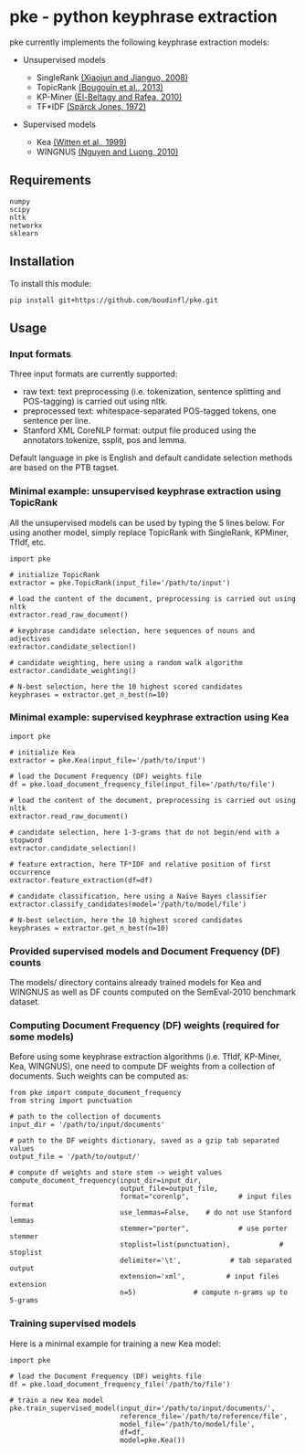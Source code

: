 # pke - python keyphrase extraction

pke currently implements the following keyphrase extraction models:

- Unsupervised models
  - SingleRank [(Xiaojun and Jianguo, 2008)][1]
  - TopicRank [(Bougouin et al., 2013)][2]
  - KP-Miner [(El-Beltagy and Rafea, 2010)][3]
  - TF*IDF [(Spärck Jones, 1972)][4]

- Supervised models
  - Kea [(Witten et al., 1999)][5]
  - WINGNUS [(Nguyen and Luong, 2010)][6]

## Requirements

    numpy
    scipy
    nltk
    networkx
    sklearn

## Installation

To install this module:

    pip install git+https://github.com/boudinfl/pke.git

## Usage

### Input formats

Three input formats are currently supported:
  - raw text: text preprocessing (i.e. tokenization, sentence splitting and
    POS-tagging) is carried out using nltk.
  - preprocessed text: whitespace-separated POS-tagged tokens, one sentence per
    line.
  - Stanford XML CoreNLP format: output file produced using the annotators
    tokenize, ssplit, pos and lemma.

Default language in pke is English and default candidate selection methods are
based on the PTB tagset.

### Minimal example: unsupervised keyphrase extraction using TopicRank

All the unsupervised models can be used by typing the 5 lines below. For using
another model, simply replace TopicRank with SingleRank, KPMiner, TfIdf, etc.

    import pke

    # initialize TopicRank
    extractor = pke.TopicRank(input_file='/path/to/input')

    # load the content of the document, preprocessing is carried out using nltk
    extractor.read_raw_document()

    # keyphrase candidate selection, here sequences of nouns and adjectives
    extractor.candidate_selection()

    # candidate weighting, here using a random walk algorithm
    extractor.candidate_weighting()

    # N-best selection, here the 10 highest scored candidates
    keyphrases = extractor.get_n_best(n=10)


### Minimal example: supervised keyphrase extraction using Kea

    import pke

    # initialize Kea
    extractor = pke.Kea(input_file='/path/to/input')

    # load the Document Frequency (DF) weights file
    df = pke.load_document_frequency_file(input_file='/path/to/file')

    # load the content of the document, preprocessing is carried out using nltk
    extractor.read_raw_document()

    # candidate selection, here 1-3-grams that do not begin/end with a stopword
    extractor.candidate_selection()

    # feature extraction, here TF*IDF and relative position of first occurrence
    extractor.feature_extraction(df=df)

    # candidate classification, here using a Naïve Bayes classifier
    extractor.classify_candidates(model='/path/to/model/file')

    # N-best selection, here the 10 highest scored candidates
    keyphrases = extractor.get_n_best(n=10)

### Provided supervised models and Document Frequency (DF) counts

The models/ directory contains already trained models for Kea and WINGNUS as
well as DF counts computed on the SemEval-2010 benchmark dataset.

### Computing Document Frequency (DF) weights (required for some models)

Before using some keyphrase extraction algorithms (i.e. TfIdf, KP-Miner, Kea,
WINGNUS), one need to compute DF weights from a collection of documents. Such
weights can be computed as:

    from pke import compute_document_frequency
    from string import punctuation

    # path to the collection of documents
    input_dir = '/path/to/input/documents'

    # path to the DF weights dictionary, saved as a gzip tab separated values
    output_file = '/path/to/output/'

    # compute df weights and store stem -> weight values
    compute_document_frequency(input_dir=input_dir,
                               output_file=output_file,
                               format="corenlp",            # input files format
                               use_lemmas=False,    # do not use Stanford lemmas
                               stemmer="porter",            # use porter stemmer
                               stoplist=list(punctuation),            # stoplist
                               delimiter='\t',            # tab separated output
                               extension='xml',          # input files extension
                               n=5)              # compute n-grams up to 5-grams

### Training supervised models

Here is a minimal example for training a new Kea model:

    import pke

    # load the Document Frequency (DF) weights file
    df = pke.load_document_frequency_file('/path/to/file')

    # train a new Kea model
    pke.train_supervised_model(input_dir='/path/to/input/documents/',
                               reference_file='/path/to/reference/file',
                               model_file='/path/to/model/file',
                               df=df,
                               model=pke.Kea())


[1]: http://aclweb.org/anthology/C08-1122.pdf
[2]: http://aclweb.org/anthology/I13-1062.pdf
[3]: http://aclweb.org/anthology/S10-1041.pdf
[4]: https://www.cl.cam.ac.uk/archive/ksj21/ksjdigipapers/jdoc72.pdf
[5]: http://arxiv.org/ftp/cs/papers/9902/9902007.pdf
[6]: http://aclweb.org/anthology/S10-1035.pdf
